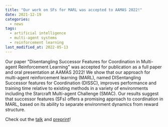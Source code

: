 ```yaml
---
title: "Our work on SFs for MARL was accepted to AAMAS 2022!"
date: 2021-12-19
categories:
  - news
tags:
  - artificial intelligence
  - multi-agent systems
  - reinforcement learning
last_modified_at: 2022-05-13
---
```


Our paper "Disentangling Successor Features for Coordination in Multi-agent Reinforcement Learning" was accepted for publication as a full paper and oral presentation at AAMAS 2022! We show that our approach for multi-agent reinforcement learning (MARL), named DISentangling Successor features for Coordination (DISSC), improves performance and training time relative to existing methods in a variety of environments including the Starcraft Multi-agent Challenge (SMAC). Our results suggest that successor features (SFs) offers a promising approach to coordination in MARL, based on its ability to separate environment dynamics from reward structure.

Check out the [talk](https://youtu.be/B-mRD1lGrfI) and [preprint](https://doi.org/10.48550/arXiv.2202.07741)!